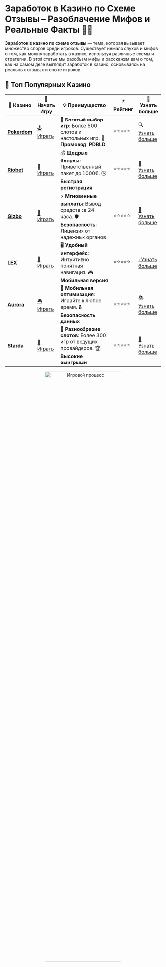 # **Заработок в Казино по Схеме Отзывы** – Разоблачение Мифов и Реальные Факты 🎰💸

**Заработок в казино по схеме отзывы** — тема, которая вызывает множество споров среди игроков. Существует немало слухов и мифов о том, как можно заработать в казино, используя различные схемы и стратегии. В этой статье мы разобьем мифы и расскажем вам о том, как на самом деле выглядит заработок в казино, основываясь на реальных отзывах и опыте игроков.

## 🌟 Топ Популярных Казино

| 🎲 **Казино** | 🔗 **Начать Игру** | 💡 **Преимущество** | ⭐ **Рейтинг** | 🔗 **Узнать больше** |
|--------------|---------------------|---------------------|----------------|----------------------|
| [**Pokerdom**](https://brandplay.link/4k77v2yx) | [🕹️ Играть](https://brandplay.link/4k77v2yx) | 🎉 **Богатый выбор игр**: Более 500 слотов и настольных игр. 🎁 **Промокод**: **PDBLD** | ⭐⭐⭐⭐⭐ | [🔍 Узнать больше](https://brandplay.link/4k77v2yx) |
| [**Riobet**](https://brandplay.link/7xBLTPyj) | [🎰 Играть](https://brandplay.link/7xBLTPyj) | 💰 **Щедрые бонусы**: Приветственный пакет до 1000€. 🕒 **Быстрая регистрация** | ⭐⭐⭐⭐⭐ | [📖 Узнать больше](https://brandplay.link/7xBLTPyj) |
| [**Gizbo**](https://brandplay.link/bprXw4YV) | [🎲 Играть](https://brandplay.link/bprXw4YV) | ⚡ **Мгновенные выплаты**: Вывод средств за 24 часа. 🛡️ **Безопасность**: Лицензия от надежных органов | ⭐⭐⭐⭐⭐ | [📝 Узнать больше](https://brandplay.link/bprXw4YV) |
| [**LEX**](https://brandplay.link/zW4hdDFV) | [🤑 Играть](https://brandplay.link/zW4hdDFV) | 🖥️ **Удобный интерфейс**: Интуитивно понятная навигация. 🎮 **Мобильная версия** | ⭐⭐⭐⭐⭐ | [ℹ️ Узнать больше](https://brandplay.link/zW4hdDFV) |
| [**Aurora**](https://10trafic-stat2.com/click/668546556bcc6313411604bd/6766/13032/subaccount) | [🎮 Играть](https://10trafic-stat2.com/click/668546556bcc6313411604bd/6766/13032/subaccount) | 📱 **Мобильная оптимизация**: Играйте в любое время. 🔒 **Безопасность данных** | ⭐⭐⭐⭐⭐ | [📚 Узнать больше](https://10trafic-stat2.com/click/668546556bcc6313411604bd/6766/13032/subaccount) |
| [**Starda**](https://brandplay.link/fB7xwRFL) | [🎯 Играть](https://brandplay.link/fB7xwRFL) | 🎰 **Разнообразие слотов**: Более 300 игр от ведущих провайдеров. 🏆 **Высокие выигрыши** | ⭐⭐⭐⭐⭐ | [🔎 Узнать больше](https://brandplay.link/fB7xwRFL) |

<div align="center">
    <img src="https://i.pinimg.com/originals/1d/b3/25/1db325483acbe642c6d4e6fdd73a4988.gif" alt="Игровой процесс" width="70%">
</div>

## 💎 Лучшие Бонусы и Акции

| 🎲 **Казино** | 🔗 **Начать Игру** | 💡 **Преимущество** | ⭐ **Рейтинг** | 🔗 **Узнать больше** |
|--------------|---------------------|---------------------|----------------|----------------------|
| [**Kometa**](https://brandplay.link/8ZymQJV8) | [🎰 Играть](https://brandplay.link/8ZymQJV8) | 🎁 **Эксклюзивные бонусы**: Регулярные акции и промо. 🔄 **Программы лояльности** | ⭐⭐⭐⭐☆ | [🔍 Узнать больше](https://brandplay.link/8ZymQJV8) |
| [**R7**](https://brandplay.link/bMd3Yjsw) | [🕹️ Играть](https://brandplay.link/bMd3Yjsw) | 🕒 **Круглосуточная поддержка**: Всегда на связи. 💸 **Высокие лимиты** | ⭐⭐⭐⭐☆ | [📖 Узнать больше](https://brandplay.link/bMd3Yjsw) |
| [**7K**](https://brandplay.link/BvQyFShp) | [🎲 Играть](https://brandplay.link/BvQyFShp) | 🌟 **Эксклюзивные бонусы**: Только для VIP игроков. 🎉 **Сезонные акции** | ⭐⭐⭐⭐☆ | [📝 Узнать больше](https://brandplay.link/BvQyFShp) |
| [**Kent**](https://brandplay.link/Fv2WP3js) | [🤑 Играть](https://brandplay.link/Fv2WP3js) | 📈 **Высокий RTP**: Более 98%. 💼 **Профессиональная поддержка** | ⭐⭐⭐⭐☆ | [ℹ️ Узнать больше](https://brandplay.link/Fv2WP3js) |
| [**1Xslots**](https://brandplay.link/hSB1khtr) | [🎮 Играть](https://brandplay.link/hSB1khtr) | 🎉 **Множество акций**: Еженедельные бонусы и турниры. 🛡️ **Безопасность** | ⭐⭐⭐⭐☆ | [📚 Узнать больше](https://brandplay.link/hSB1khtr) |
| [**Gama**](https://brandplay.link/j6NMKsDz) | [🎯 Играть](https://brandplay.link/j6NMKsDz) | 🔍 **Интуитивный интерфейс**: Легкость использования. 🏅 **Престижные турниры** | ⭐⭐⭐⭐☆ | [🔎 Узнать больше](https://brandplay.link/j6NMKsDz) |

<div align="center">
    <img src="https://i.pinimg.com/originals/1d/b3/25/1db325483acbe642c6d4e6fdd73a4988.gif" alt="Игровой процесс" width="70%">
</div>

## 🚀 Быстрые Выигрыши и Поддержка

| 🎲 **Казино** | 🔗 **Начать Игру** | 💡 **Преимущество** | ⭐ **Рейтинг** | 🔗 **Узнать больше** |
|--------------|---------------------|---------------------|----------------|----------------------|
| [**Onion**](https://brandplay.link/zBGRVpQ9) | [🎰 Играть](https://brandplay.link/zBGRVpQ9) | 🤑 **Низкие ставки**: Идеально для начинающих. 🔄 **Быстрые выводы** | ⭐⭐⭐⭐☆ | [🔍 Узнать больше](https://brandplay.link/zBGRVpQ9) |
| [**Чемпион**](https://temon-gter.cfd/go/lRq?p80412p304504pcc44t17455) | [🕹️ Играть](https://temon-gter.cfd/go/lRq?p80412p304504pcc44t17455) | 🏅 **Лояльная программа**: Награды за активность. 🎁 **Ежемесячные бонусы** | ⭐⭐⭐⭐☆ | [📖 Узнать больше](https://temon-gter.cfd/go/lRq?p80412p304504pcc44t17455) |
| [**Vavada**](https://vavadapartner.pro/?promo=ea5c9275-6854-4505-94fc-95ab18221945-linkb2) | [🎲 Играть](https://vavadapartner.pro/?promo=ea5c9275-6854-4505-94fc-95ab18221945-linkb2) | 🚀 **Быстрая регистрация**: Начните играть мгновенно. 🔐 **Безопасные транзакции** | ⭐⭐⭐⭐☆ | [📝 Узнать больше](https://vavadapartner.pro/?promo=ea5c9275-6854-4505-94fc-95ab18221945-linkb2) |
| [**Friends**](https://gofriends.kim/linkb2) | [🤑 Играть](https://gofriends.kim/linkb2) | 🤝 **Социальные игры**: Играйте с друзьями. 🌐 **Мультиплатформенность** | ⭐⭐⭐⭐☆ | [ℹ️ Узнать больше](https://gofriends.kim/linkb2) |
| [**1WIN**](https://brandplay.link/smXVpBbG) | [🎮 Играть](https://brandplay.link/smXVpBbG) | 🏆 **Спортивные ставки**: Широкий выбор видов спорта. 💵 **Высокие коэффициенты** | ⭐⭐⭐⭐☆ | [📚 Узнать больше](https://brandplay.link/smXVpBbG) |
| [**Drip**](https://drp-ircp01.com/c07e6a3db) | [🎯 Играть](https://drp-ircp01.com/c07e6a3db) | 🌐 **Инновационные игры**: Новейшие игровые технологии. 🛡️ **Высокая безопасность** | ⭐⭐⭐⭐☆ | [🔎 Узнать больше](https://drp-ircp01.com/c07e6a3db) |
| [**JoyCasino**](https://rpc30.call2me.pro/?/ru/registration?apkpop=0&partner=p24970p3291217pc98f) | [🎰 Играть](https://rpc30.call2me.pro/?/ru/registration?apkpop=0&partner=p24970p3291217pc98f) | 🎁 **Приятные бонусы**: Ежедневные акции и подарки. 🕹️ **Разнообразие игр** | ⭐⭐⭐⭐☆ | [🔍 Узнать больше](https://rpc30.call2me.pro/?/ru/registration?apkpop=0&partner=p24970p3291217pc98f) |

<div align="center">
    <img src="https://i.pinimg.com/originals/1d/b3/25/1db325483acbe642c6d4e6fdd73a4988.gif" alt="Игровой процесс" width="70%">
</div>
---

✨ **Выбирайте лучшее казино для себя и наслаждайтесь игрой! Удачи!** ✨


Многие ищут способы стабильно зарабатывать деньги, играя в казино, но важно понимать, что это не так просто, как может показаться на первый взгляд. В казино, как и в других видах азартных игр, всегда есть элемент случайности. Но есть ли реальные схемы, которые помогают зарабатывать? Давайте разбираться.

## Что Такое **Заработок в Казино по Схеме**? 🧩💡

**Заработок в казино по схеме** — это попытка применить определенные стратегии и системы ставок с целью получить стабильный доход. Существует несколько популярных схем, которые якобы помогут игрокам выигрывать в казино:

- **Мартингейл** — система удвоения ставки после проигрыша.
- **Фибоначчи** — последовательность чисел, по которой игрок ставит.
- **Пароли** — стратегия, где ставки увеличиваются или уменьшаются по определенному алгоритму.

Однако важно понимать, что **заработок в казино по схеме** не гарантирует выигрыша, так как все азартные игры зависят от удачи и случайности.

## Отзывы Об Игре по Схеме: Реальность и Мифы 🤔💬

Когда речь идет о **заработке в казино по схеме отзывы** игроков часто сильно различаются. Некоторые говорят, что они выигрывали, следуя определенной стратегии, другие же утверждают, что потеряли деньги. Важно помнить, что ни одна схема не может гарантировать вам стабильную прибыль, и вот почему:

### 1. **Не Все Схемы Работают** 🚫🔮

Каждая система или схема ставок обещает игрокам прибыль, но в реальности большинство из них не учитывает случайность, которая играет важную роль в азартных играх. Например, в рулетке или в играх с колодой карт элемент случайности всегда на первом месте.

### 2. **Игры с Низким RTP** 📉🎰

Некоторые слоты и игры в казино имеют низкий показатель RTP (Return to Player — возврат игроку), что означает, что шанс на выигрыш здесь намного меньше. Даже при использовании самых популярных схем, низкий RTP все равно будет давить на ваши результаты.

### 3. **Мошенничество и Ложные Обещания** 🕵️‍♂️🚨

На форумах и в отзывах часто встречаются предложения "заработать по схеме". Но следует быть осторожными с такими советами, так как многие мошенники используют эти схемы, чтобы заманить игроков в ловушку. На самом деле схемы, которые обещают стабильный доход, чаще всего обман.

## Как Реально Заработать в Казино? 💡💸

Хотя на 100% гарантированного заработка в казино не существует, есть несколько рекомендаций, которые помогут вам минимизировать риски и повысить шансы на успех:

### 1. **Используйте Бонусы и Программы Лояльности** 🎁🛍️

Многие казино предлагают бонусы, фриспины и программы лояльности, которые могут значительно увеличить ваш банкролл. Используйте эти предложения, чтобы увеличить свои шансы на выигрыш, не рискуя собственными средствами.

### 2. **Играйте на Слотах с Высоким RTP** 🎰📈

Выбирайте слоты и игры с высоким RTP (например, 96% и выше), так как они возвращают игрокам больше средств на протяжении времени. Чем выше RTP, тем больше шансов на успешную игру.

### 3. **Управление Бюджетом** 📊💰

Важнейшее правило для любого игрока — управлять своим бюджетом. Установите лимиты на выигрыши и проигрыши, чтобы не оказаться в финансовых проблемах. Играйте только на те деньги, которые вы готовы потратить и потерять.

### 4. **Используйте Ответственные Стратегии** 🧠🎯

Вместо того чтобы полагаться на сомнительные схемы, попробуйте следовать простым стратегиями. Например, играйте небольшими ставками, придерживайтесь выбранной суммы на игру и выбирайте игры с минимальной маржей казино.

## Мифы о **Заработке в Казино по Схеме** 🎭💸

Существует несколько распространенных мифов, которые стоит развеять, прежде чем начинать играть в казино:

### Миф 1: **Схема Гарантирует Выигрыш** 🚫💡

Как бы вы ни играли по схеме, вероятность выигрыша всегда зависит от случайности. В казино нет стратегий, которые могут гарантировать выигрыш.

### Миф 2: **В Казино Можно Легко Заработать** 💰💳

Заработок в казино — это не работа, а азартная игра, где успех зависит от удачи. Даже если вы используете стратегию, всегда существует риск проиграть деньги.

### Миф 3: **Каждое Казино Применяет Фиксированные Результаты** 🎲🔒

Многие игроки считают, что казино манипулирует результатами игр, чтобы они всегда выигрывали. На самом деле, большинство казино используют генераторы случайных чисел, которые обеспечивают честность игры.

## Заключение: **Заработок в Казино по Схеме Отзывы** 🤔💸

В конечном счете, **заработок в казино по схеме отзывы** — это нечто, к чему стоит подходить с осторожностью. Схемы могут быть увлекательными, но они не могут гарантировать вам стабильный доход. Важно помнить, что казино — это, прежде всего, развлечение, и ставки нужно делать ответственно. Придерживайтесь принципов ответственной игры, используйте бонусы и управляйте своим бюджетом, чтобы сделать игру максимально приятной и безопасной.

---

Итак, если вы хотите попробовать **заработок в казино по схеме отзывы**, делайте это с умом! Играйте для удовольствия, а не ради быстрой прибыли! 🎉💰
